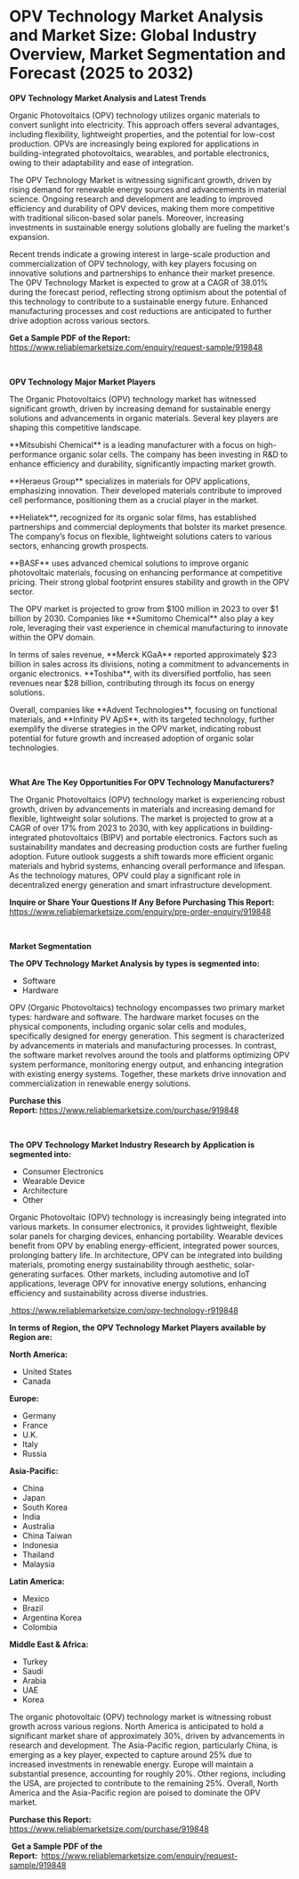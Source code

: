 <p><h1>OPV Technology Market Analysis and Market Size: Global Industry Overview, Market Segmentation and Forecast (2025 to 2032)</h1></p><p><strong>OPV Technology Market Analysis and Latest Trends</strong></p>
<p><p>Organic Photovoltaics (OPV) technology utilizes organic materials to convert sunlight into electricity. This approach offers several advantages, including flexibility, lightweight properties, and the potential for low-cost production. OPVs are increasingly being explored for applications in building-integrated photovoltaics, wearables, and portable electronics, owing to their adaptability and ease of integration.</p><p>The OPV Technology Market is witnessing significant growth, driven by rising demand for renewable energy sources and advancements in material science. Ongoing research and development are leading to improved efficiency and durability of OPV devices, making them more competitive with traditional silicon-based solar panels. Moreover, increasing investments in sustainable energy solutions globally are fueling the market's expansion.</p><p>Recent trends indicate a growing interest in large-scale production and commercialization of OPV technology, with key players focusing on innovative solutions and partnerships to enhance their market presence. The OPV Technology Market is expected to grow at a CAGR of 38.01% during the forecast period, reflecting strong optimism about the potential of this technology to contribute to a sustainable energy future. Enhanced manufacturing processes and cost reductions are anticipated to further drive adoption across various sectors.</p></p>
<p><strong>Get a Sample PDF of the Report:&nbsp;</strong> <a href="https://www.reliablemarketsize.com/enquiry/request-sample/919848?utm_campaign=3526&utm_medium=2&utm_source=Github&utm_content=ia&utm_term=16042025&utm_id=opv-technology">https://www.reliablemarketsize.com/enquiry/request-sample/919848</a></p>
<p>&nbsp;</p>
<p><strong>OPV Technology Major Market Players</strong></p>
<p><p>The Organic Photovoltaics (OPV) technology market has witnessed significant growth, driven by increasing demand for sustainable energy solutions and advancements in organic materials. Several key players are shaping this competitive landscape.</p><p>**Mitsubishi Chemical** is a leading manufacturer with a focus on high-performance organic solar cells. The company has been investing in R&D to enhance efficiency and durability, significantly impacting market growth. </p><p>**Heraeus Group** specializes in materials for OPV applications, emphasizing innovation. Their developed materials contribute to improved cell performance, positioning them as a crucial player in the market.</p><p>**Heliatek**, recognized for its organic solar films, has established partnerships and commercial deployments that bolster its market presence. The company’s focus on flexible, lightweight solutions caters to various sectors, enhancing growth prospects.</p><p>**BASF** uses advanced chemical solutions to improve organic photovoltaic materials, focusing on enhancing performance at competitive pricing. Their strong global footprint ensures stability and growth in the OPV sector.</p><p>The OPV market is projected to grow from $100 million in 2023 to over $1 billion by 2030. Companies like **Sumitomo Chemical** also play a key role, leveraging their vast experience in chemical manufacturing to innovate within the OPV domain.</p><p>In terms of sales revenue, **Merck KGaA** reported approximately $23 billion in sales across its divisions, noting a commitment to advancements in organic electronics. **Toshiba**, with its diversified portfolio, has seen revenues near $28 billion, contributing through its focus on energy solutions.</p><p>Overall, companies like **Advent Technologies**, focusing on functional materials, and **Infinity PV ApS**, with its targeted technology, further exemplify the diverse strategies in the OPV market, indicating robust potential for future growth and increased adoption of organic solar technologies.</p></p>
<p>&nbsp;</p>
<p><strong>What Are The Key Opportunities For OPV Technology Manufacturers?</strong></p>
<p><p>The Organic Photovoltaics (OPV) technology market is experiencing robust growth, driven by advancements in materials and increasing demand for flexible, lightweight solar solutions. The market is projected to grow at a CAGR of over 17% from 2023 to 2030, with key applications in building-integrated photovoltaics (BIPV) and portable electronics. Factors such as sustainability mandates and decreasing production costs are further fueling adoption. Future outlook suggests a shift towards more efficient organic materials and hybrid systems, enhancing overall performance and lifespan. As the technology matures, OPV could play a significant role in decentralized energy generation and smart infrastructure development.</p></p>
<p><strong>Inquire or Share Your Questions If Any Before Purchasing This Report:</strong> <a href="https://www.reliablemarketsize.com/enquiry/pre-order-enquiry/919848?utm_campaign=3526&utm_medium=2&utm_source=Github&utm_content=ia&utm_term=16042025&utm_id=opv-technology">https://www.reliablemarketsize.com/enquiry/pre-order-enquiry/919848</a></p>
<p>&nbsp;</p>
<p><strong>Market Segmentation</strong></p>
<p><strong>The OPV Technology Market Analysis by types is segmented into:</strong></p>
<p><ul><li>Software</li><li>Hardware</li></ul></p>
<p><p>OPV (Organic Photovoltaics) technology encompasses two primary market types: hardware and software. The hardware market focuses on the physical components, including organic solar cells and modules, specifically designed for energy generation. This segment is characterized by advancements in materials and manufacturing processes. In contrast, the software market revolves around the tools and platforms optimizing OPV system performance, monitoring energy output, and enhancing integration with existing energy systems. Together, these markets drive innovation and commercialization in renewable energy solutions.</p></p>
<p><strong>Purchase this Report:&nbsp;</strong><a href="https://www.reliablemarketsize.com/purchase/919848?utm_campaign=3526&utm_medium=2&utm_source=Github&utm_content=ia&utm_term=16042025&utm_id=opv-technology">https://www.reliablemarketsize.com/purchase/919848</a></p>
<p>&nbsp;</p>
<p><strong>The OPV Technology Market Industry Research by Application is segmented into:</strong></p>
<p><ul><li>Consumer Electronics</li><li>Wearable Device</li><li>Architecture</li><li>Other</li></ul></p>
<p><p>Organic Photovoltaic (OPV) technology is increasingly being integrated into various markets. In consumer electronics, it provides lightweight, flexible solar panels for charging devices, enhancing portability. Wearable devices benefit from OPV by enabling energy-efficient, integrated power sources, prolonging battery life. In architecture, OPV can be integrated into building materials, promoting energy sustainability through aesthetic, solar-generating surfaces. Other markets, including automotive and IoT applications, leverage OPV for innovative energy solutions, enhancing efficiency and sustainability across diverse industries.</p></p>
<p><a href="https://www.reliablemarketsize.com/opv-technology-r919848?utm_campaign=3526&utm_medium=2&utm_source=Github&utm_content=ia&utm_term=16042025&utm_id=opv-technology">&nbsp;https://www.reliablemarketsize.com/opv-technology-r919848</a></p>
<p><strong>In terms of Region, the OPV Technology Market Players available by Region are:</strong></p>
<p>
    <p> <strong> North America: </strong>
        <ul>
            <li>United States</li>
            <li>Canada</li>
        </ul>
        </p> 
    <p> <strong> Europe: </strong>
        <ul>
            <li>Germany</li>
            <li>France</li>
            <li>U.K.</li>
            <li>Italy</li>
            <li>Russia</li>
        </ul>
        </p> 
    <p> <strong> Asia-Pacific: </strong>
        <ul>
            <li>China</li>
            <li>Japan</li>
            <li>South Korea</li>
            <li>India</li>
            <li>Australia</li>
            <li>China Taiwan</li>
            <li>Indonesia</li>
            <li>Thailand</li>
            <li>Malaysia</li>
        </ul>
        </p> 
    <p> <strong> Latin America: </strong>
        <ul>
            <li>Mexico</li>
            <li>Brazil</li>
            <li>Argentina Korea</li>
            <li>Colombia</li>
        </ul>
        </p> 
    <p> <strong> Middle East & Africa: </strong>
        <ul>
            <li>Turkey</li>
            <li>Saudi</li>
            <li>Arabia</li>
            <li>UAE</li>
            <li>Korea</li>
        </ul>
    </p>
    </p>
<p><p>The organic photovoltaic (OPV) technology market is witnessing robust growth across various regions. North America is anticipated to hold a significant market share of approximately 30%, driven by advancements in research and development. The Asia-Pacific region, particularly China, is emerging as a key player, expected to capture around 25% due to increased investments in renewable energy. Europe will maintain a substantial presence, accounting for roughly 20%. Other regions, including the USA, are projected to contribute to the remaining 25%. Overall, North America and the Asia-Pacific region are poised to dominate the OPV market.</p></p>
<p><strong>Purchase this Report: </strong><a href="https://www.reliablemarketsize.com/purchase/919848?utm_campaign=3526&utm_medium=2&utm_source=Github&utm_content=ia&utm_term=16042025&utm_id=opv-technology">https://www.reliablemarketsize.com/purchase/919848</a></p>
<p>&nbsp;<strong>Get a Sample PDF of the Report:&nbsp;&nbsp;</strong><a href="https://www.reliablemarketsize.com/enquiry/request-sample/919848?utm_campaign=3526&utm_medium=2&utm_source=Github&utm_content=ia&utm_term=16042025&utm_id=opv-technology">https://www.reliablemarketsize.com/enquiry/request-sample/919848</a></p>
<p><strong></strong></p>
<p><p></p><p></p><p></p></p>